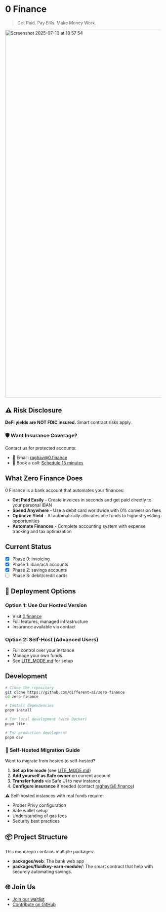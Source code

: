 # 0 Finance

> Get Paid. Pay Bills. Make Money Work.

<img width="1840" height="1191" alt="Screenshot 2025-07-10 at 18 57 54" src="https://github.com/user-attachments/assets/14b8476f-1f02-4fb1-92c0-48bb1487ae06" />

## ⚠️ Risk Disclosure

**DeFi yields are NOT FDIC insured.** Smart contract risks apply.

### 🛡️ Want Insurance Coverage?

Contact us for protected accounts:

- 📧 Email: raghav@0.finance
- 📅 Book a call: [Schedule 15 minutes](https://cal.com/team/0finance/15)

## What Zero Finance Does

0 Finance is a bank account that automates your finances:

- **Get Paid Easily** - Create invoices in seconds and get paid directly to your personal IBAN
- **Spend Anywhere** - Use a debit card worldwide with 0% conversion fees
- **Optimize Yield** - AI automatically allocates idle funds to highest-yielding opportunities
- **Automate Finances** - Complete accounting system with expense tracking and tax optimization

## Current Status

- [x] Phase 0: invoicing
- [x] Phase 1: iban/ach accounts
- [x] Phase 2: savings accounts
- [ ] Phase 3: debit/credit cards

## 🚀 Deployment Options

### Option 1: Use Our Hosted Version

- Visit [0.finance](https://0.finance)
- Full features, managed infrastructure
- Insurance available via contact

### Option 2: Self-Host (Advanced Users)

- Full control over your instance
- Manage your own funds
- See [LITE_MODE.md](./LITE_MODE.md) for setup

## Development

```bash
# Clone the repository
git clone https://github.com/different-ai/zero-finance
cd zero-finance

# Install dependencies
pnpm install

# For local development (with Docker)
pnpm lite

# For production development
pnpm dev
```

### 🔄 Self-Hosted Migration Guide

Want to migrate from hosted to self-hosted?

1. **Set up lite mode** (see [LITE_MODE.md](./LITE_MODE.md))
2. **Add yourself as Safe owner** on current account
3. **Transfer funds** via Safe UI to new instance
4. **Configure insurance** if needed (contact raghav@0.finance)

⚠️ Self-hosted instances with real funds require:

- Proper Privy configuration
- Safe wallet setup
- Understanding of gas fees
- Security best practices

## 📦 Project Structure

This monorepo contains multiple packages:

- **packages/web**: The bank web app
- **packages/fluidkey-earn-module/**: The smart contract that help with securely automating savings.

## 🌐 Join Us

- [Join our waitlist](https://0.finance)
- [Contribute on GitHub](https://github.com/different-ai/zero-finance)
